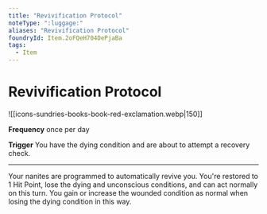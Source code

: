 ```yaml
---
title: "Revivification Protocol"
noteType: ":luggage:"
aliases: "Revivification Protocol"
foundryId: Item.2oFQeH704DePjaBa
tags:
  - Item
---
```


# Revivification Protocol
![[icons-sundries-books-book-red-exclamation.webp|150]]

**Frequency** once per day

**Trigger** You have the dying condition and are about to attempt a recovery check.

* * *

Your nanites are programmed to automatically revive you. You're restored to 1 Hit Point, lose the dying and unconscious conditions, and can act normally on this turn. You gain or increase the wounded condition as normal when losing the dying condition in this way.
